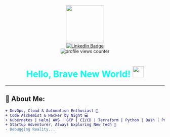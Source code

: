 <div id="header" align="center">
  <img src="https://media.giphy.com/media/M9gbBd9nbDrOTu1Mqx/giphy.gif" width="120"/>
  
  <div id="badges">
    <a href="https://www.linkedin.com/in/aleksei-ruzhitskii-6a025419a">
      <img src="https://img.shields.io/badge/LinkedIn-%230072b1.svg?style=for-the-badge&logo=linkedin&logoColor=white" alt="LinkedIn Badge"/> 
    </a>
  </div>
  
  <img src="https://komarev.com/ghpvc/?username=tornado67&style=flat-square&color=cyan" alt="profile views counter"/>
  
  <h1 style="color:#00ffee;">
    Hello, Brave New World! <img src="https://media.giphy.com/media/hvRJCLFzcasrR4ia7z/giphy.gif" width="35"/>
  </h1>
</div>

---

## **🦾 About Me:**
```diff
+ DevOps, Cloud & Automation Enthusiast 🚀
+ Code Alchemist & Hacker by Night 💻
+ Kubernetes | Helm| AWS | GCP | CI/CD | Terraform | Python | Bash | PowerShell | Ansible | ESP32 | IoT 🛰️
+ Startup Adventurer, Always Exploring New Tech 🦾
- Debugging Reality...
